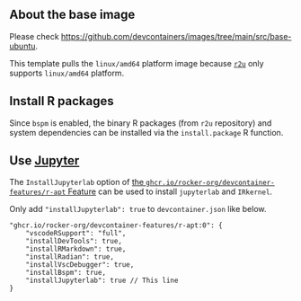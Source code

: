 <!-- markdownlint-disable MD041 -->

## About the base image

Please check <https://github.com/devcontainers/images/tree/main/src/base-ubuntu>.

This template pulls the `linux/amd64` platform image because
[`r2u`](https://github.com/eddelbuettel/r2u) only supports `linux/amd64` platform.

## Install R packages

Since `bspm` is enabled, the binary R packages (from `r2u` repository) and system dependencies can be installed
via the `install.package` R function.

## Use [Jupyter](https://jupyter.org/)

The `InstallJupyterlab` option of
[the `ghcr.io/rocker-org/devcontainer-features/r-apt` Feature](https://github.com/rocker-org/devcontainer-features/tree/main/src/r-apt)
can be used to install `jupyterlab` and `IRkernel`.

Only add `"installJupyterlab": true` to `devcontainer.json` like below.

```jsonc
"ghcr.io/rocker-org/devcontainer-features/r-apt:0": {
    "vscodeRSupport": "full",
    "installDevTools": true,
    "installRMarkdown": true,
    "installRadian": true,
    "installVscDebugger": true,
    "installBspm": true,
    "installJupyterlab": true // This line
}
```
